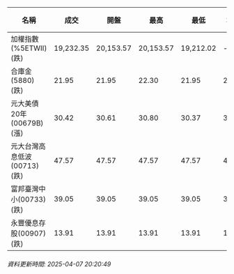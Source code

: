 | 名稱 | 成交 | 開盤 | 最高 | 最低 | 均價 | 成交金額(億) | 昨收 | 漲跌幅 | 漲跌 | 總量 | 昨量 | 振幅 |
| -------- | -------- | -------- | -------- |-------- | -------- | -------- |-------- |-------- |-------- | -------- | -------- |-------- |
|加權指數(%5ETWII) (跌)|19,232.35|20,153.57|20,153.57|19,212.02|-|1,474.72|21,298.22|9.70%|2065.87|5,572,164|0|4.42%|
|合庫金(5880) (跌)|21.95|21.95|22.30|21.95|22.01|9.92|24.35|9.86%|2.40|45,084|6,456|1.44%|
|元大美債20年(00679B) (漲)|30.42|30.61|30.80|30.37|30.59|86.99|29.88|1.81%|0.54|284,400|50,874|1.44%|
|元大台灣高息低波(00713) (跌)|47.57|47.57|47.57|47.57|47.57|16.51|52.85|9.99%|5.28|34,703|10,035|0.00%|
|富邦臺灣中小(00733) (跌)|39.05|39.05|39.05|39.05|39.05|0.360|43.38|9.98%|4.33|923|1,629|0.00%|
|永豐優息存股(00907) (跌)|13.91|13.91|13.91|13.91|13.91|0.201|15.45|9.97%|1.54|1,447|1,914|0.00%|
###### 資料更新時間: 2025-04-07 20:20:49